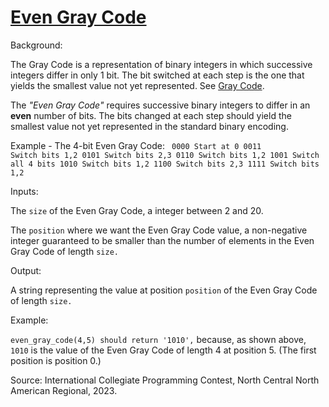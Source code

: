 # [Even Gray Code](https://www.codewars.com/kata/even-gray-code "https://www.codewars.com/kata/66dc904c177237f5b3e9eb5f")

Background:

The Gray Code is a representation of binary integers in which successive integers differ in only 1 bit. The bit switched at each step is the one that yields the smallest value not yet represented. See [Gray Code](https://www.codewars.com/kata/5416ce834c2460b4d300042d).

The *"Even Gray Code"* requires successive binary integers to differ in an **even** number of bits. The bits changed at each step should yield the smallest value not yet represented in the standard binary encoding.

Example - The 4-bit Even Gray Code:
<code>
0000 Start at 0
0011 Switch bits 1,2
0101 Switch bits 2,3
0110 Switch bits 1,2
1001 Switch all 4 bits
1010 Switch bits 1,2
1100 Switch bits 2,3
1111 Switch bits 1,2 
</code>

Inputs: 

The <code>size</code> of the Even Gray Code, a integer between 2 and 20.

The <code>position</code> where we want the Even Gray Code value, a non-negative integer guaranteed to be smaller than the number of elements in the Even Gray Code of length <code>size.</code>

Output: 

A string representing the value at position <code>position</code> of the Even Gray Code of length <code>size.</code> 

Example: 

<code>even_gray_code(4,5) should return '1010',</code> because, as shown above, <code>1010</code> is the value of the Even Gray Code of length 4 at position 5. (The first position is position 0.)

Source: International Collegiate Programming Contest, North Central North American Regional, 2023.
